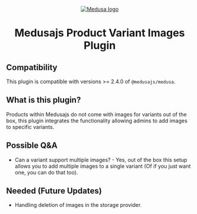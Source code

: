 <p align="center">
  <a href="https://www.medusajs.com">
  <picture>
    <source media="(prefers-color-scheme: dark)" srcset="https://user-images.githubusercontent.com/59018053/229103275-b5e482bb-4601-46e6-8142-244f531cebdb.svg">
    <source media="(prefers-color-scheme: light)" srcset="https://user-images.githubusercontent.com/59018053/229103726-e5b529a3-9b3f-4970-8a1f-c6af37f087bf.svg">
    <img alt="Medusa logo" src="https://user-images.githubusercontent.com/59018053/229103726-e5b529a3-9b3f-4970-8a1f-c6af37f087bf.svg">
    </picture>
  </a>
</p>
<h1 align="center">
<span>Medusajs</span>
  Product Variant Images Plugin
</h1>

## Compatibility

This plugin is compatible with versions >= 2.4.0 of `@medusajs/medusa`. 

## What is this plugin?

Products within Medusajs do not come with images for variants out of the box, this plugin integrates the functionality allowing admins to add images to specific variants.

## Possible Q&A

- Can a variant support multiple images? - Yes, out of the box this setup allows you to add multiple images to a single variant (Of if you just want one, you can do that too).

## Needed (Future Updates)

- Handling deletion of images in the storage provider.